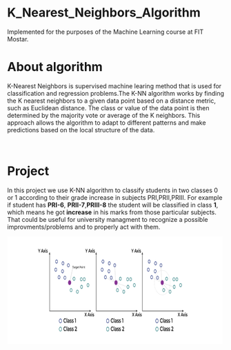 # K_Nearest_Neighbors_Algorithm

Implemented for the purposes of the Machine Learning course at FIT Mostar.

# About algorithm

K-Nearest Neighbors is supervised machine learing method that is used for classification and regression problems.The K-NN algorithm works by finding the K nearest neighbors to a given data point based on a distance metric, such as Euclidean distance. The class or value of the data point is then determined by the majority vote or average of the K neighbors. This approach allows the algorithm to adapt to different patterns and make predictions based on the local structure of the data.

<br/>

# Project

In this project we use K-NN algorithm to classify students in two classes 0 or 1 according to their grade increase in subjects PRI,PRII,PRIII.
For example if student has <b>PRI-6</b>, <b>PRII-7</b>,<b>PRIII-8</b> the student will be classified in class <b>1</b>, which means he got <b>increase</b> in his marks from those particular subjects. That could be useful for university managment to recognize a possible improvments/problems and to properly act with them.
<br/>

<img src="KNN_1.png" width="500" height="250">
